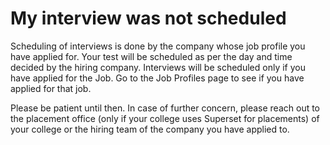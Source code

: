 # My interview was not scheduled

Scheduling of interviews is done by the company whose job profile you have applied for. Your test will be scheduled as per the day and time decided by the hiring company. Interviews will be scheduled only if you have applied for the Job. Go to the Job Profiles page to see if you have applied for that job.

Please be patient until then. In case of further concern, please reach out to the placement office \(only if your college uses Superset for placements\) of your college or the hiring team of the company you have applied to.

